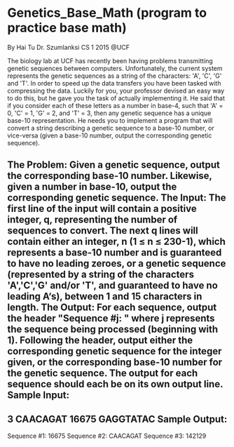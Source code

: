 # Genetics_Base_Math (program to practice base math)
By Hai Tu
Dr. Szumlanksi CS 1 2015 @UCF


The biology lab at UCF has recently been having problems transmitting genetic sequences between computers.
Unfortunately, the current system represents the genetic sequences as a string of the characters: 'A', 'C', 'G' and 'T'. 
In order to speed up the data transfers you have been tasked with compressing the data. Luckily for you, your professor devised 
an easy way to do this, but he gave you the task of actually implementing it. He said that if you consider each of these 
letters as a number in base-4, such that 'A' = 0, 'C' = 1, 'G' = 2, and 'T' = 3, then any genetic sequence has a unique base-10 
representation. He needs you to implement a program that will convert a string describing a genetic sequence to a base-10 number, 
or vice-versa (given a base-10 number, output the corresponding genetic sequence).


The Problem:
Given a genetic sequence, output the corresponding base-10 number. Likewise, given a number in base-10, output the corresponding genetic sequence.
The Input:
The first line of the input will contain a positive integer, q, representing the number of sequences to convert. The next q lines will contain either an integer, n (1 ≤ n ≤ 230-1), which represents a base-10 number and is guaranteed to have no leading zeroes, or a genetic sequence (represented by a string of the characters 'A','C','G' and/or 'T', and guaranteed to have no leading A‘s), between 1 and 15 characters in length.
The Output:
For each sequence, output the header "Sequence #j: " where j represents the sequence being processed (beginning with 1). Following the header, output either the corresponding genetic sequence for the integer given, or the corresponding base-10 number for the genetic sequence. The output for each sequence should each be on its own output line.
Sample Input:
-----------
3
CAACAGAT
16675
GAGGTATAC
Sample Output:
----------
Sequence #1: 16675
Sequence #2: CAACAGAT
Sequence #3: 142129
